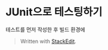# JUnit으로 테스팅하기

테스트를 먼저 작성한 후 빌드 환경에 


> Written with [StackEdit](https://stackedit.io/).
<!--stackedit_data:
eyJoaXN0b3J5IjpbMTk4NDkwMjM1Myw3MzA5OTgxMTZdfQ==
-->